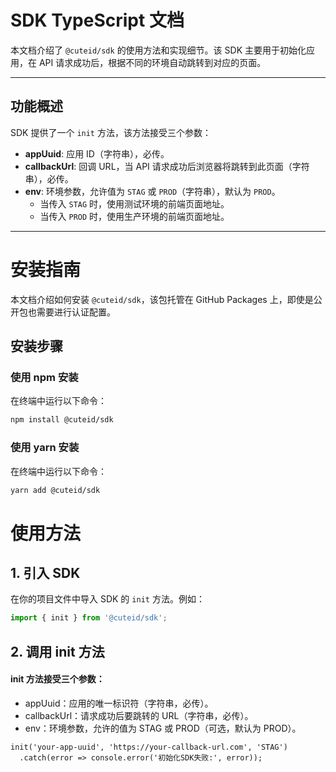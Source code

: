 # SDK TypeScript 文档

本文档介绍了 `@cuteid/sdk` 的使用方法和实现细节。该 SDK 主要用于初始化应用，在 API 请求成功后，根据不同的环境自动跳转到对应的页面。

---

## 功能概述

SDK 提供了一个 `init` 方法，该方法接受三个参数：

- **appUuid**: 应用 ID（字符串），必传。
- **callbackUrl**: 回调 URL，当 API 请求成功后浏览器将跳转到此页面（字符串），必传。
- **env**: 环境参数，允许值为 `STAG` 或 `PROD`（字符串），默认为 `PROD`。  
  - 当传入 `STAG` 时，使用测试环境的前端页面地址。
  - 当传入 `PROD` 时，使用生产环境的前端页面地址。

---

# 安装指南

本文档介绍如何安装 `@cuteid/sdk`，该包托管在 GitHub Packages 上，即使是公开包也需要进行认证配置。

## 安装步骤

### 使用 npm 安装

在终端中运行以下命令：
```bash
npm install @cuteid/sdk
```

### 使用 yarn 安装

在终端中运行以下命令：
```bash
yarn add @cuteid/sdk
```

# 使用方法

## 1. 引入 SDK

在你的项目文件中导入 SDK 的 `init` 方法。例如：

```typescript
import { init } from '@cuteid/sdk';
```

## 2. 调用 init 方法
#### init 方法接受三个参数：

- appUuid：应用的唯一标识符（字符串，必传）。
- callbackUrl：请求成功后要跳转的 URL（字符串，必传）。
- env：环境参数，允许的值为 STAG 或 PROD（可选，默认为 PROD）。

```
init('your-app-uuid', 'https://your-callback-url.com', 'STAG')
  .catch(error => console.error('初始化SDK失败:', error));
```